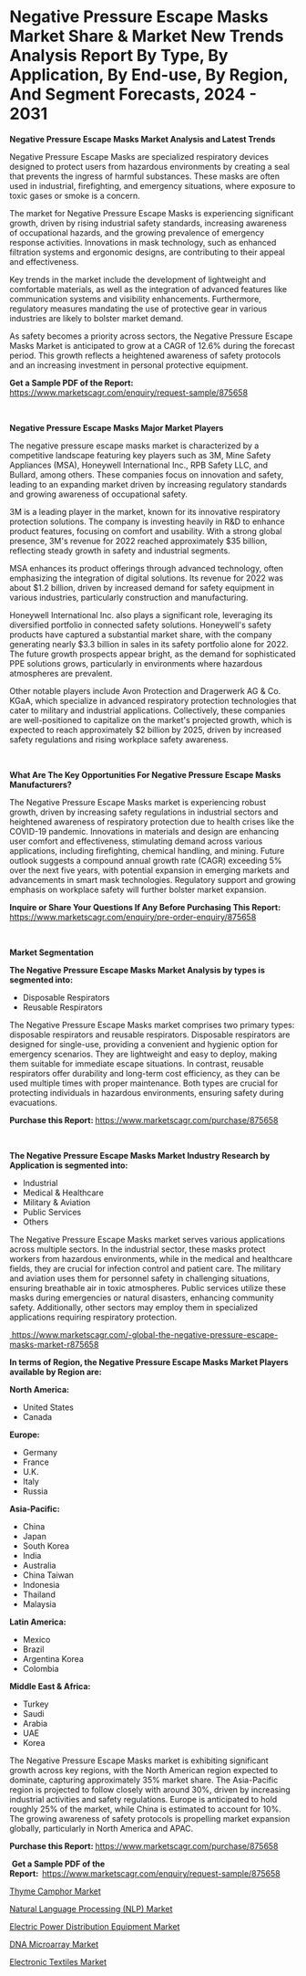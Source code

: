 <p><h1>Negative Pressure Escape Masks Market Share & Market New Trends Analysis Report By Type, By Application, By End-use, By Region, And Segment Forecasts, 2024 - 2031</h1></p><p><strong>Negative Pressure Escape Masks Market Analysis and Latest Trends</strong></p>
<p><p>Negative Pressure Escape Masks are specialized respiratory devices designed to protect users from hazardous environments by creating a seal that prevents the ingress of harmful substances. These masks are often used in industrial, firefighting, and emergency situations, where exposure to toxic gases or smoke is a concern. </p><p>The market for Negative Pressure Escape Masks is experiencing significant growth, driven by rising industrial safety standards, increasing awareness of occupational hazards, and the growing prevalence of emergency response activities. Innovations in mask technology, such as enhanced filtration systems and ergonomic designs, are contributing to their appeal and effectiveness.</p><p>Key trends in the market include the development of lightweight and comfortable materials, as well as the integration of advanced features like communication systems and visibility enhancements. Furthermore, regulatory measures mandating the use of protective gear in various industries are likely to bolster market demand.</p><p>As safety becomes a priority across sectors, the Negative Pressure Escape Masks Market is anticipated to grow at a CAGR of 12.6% during the forecast period. This growth reflects a heightened awareness of safety protocols and an increasing investment in personal protective equipment.</p></p>
<p><strong>Get a Sample PDF of the Report:&nbsp;</strong> <a href="https://www.marketscagr.com/enquiry/request-sample/875658">https://www.marketscagr.com/enquiry/request-sample/875658</a></p>
<p>&nbsp;</p>
<p><strong>Negative Pressure Escape Masks Major Market Players</strong></p>
<p><p>The negative pressure escape masks market is characterized by a competitive landscape featuring key players such as 3M, Mine Safety Appliances (MSA), Honeywell International Inc., RPB Safety LLC, and Bullard, among others. These companies focus on innovation and safety, leading to an expanding market driven by increasing regulatory standards and growing awareness of occupational safety.</p><p>3M is a leading player in the market, known for its innovative respiratory protection solutions. The company is investing heavily in R&D to enhance product features, focusing on comfort and usability. With a strong global presence, 3M's revenue for 2022 reached approximately $35 billion, reflecting steady growth in safety and industrial segments.</p><p>MSA enhances its product offerings through advanced technology, often emphasizing the integration of digital solutions. Its revenue for 2022 was about $1.2 billion, driven by increased demand for safety equipment in various industries, particularly construction and manufacturing.</p><p>Honeywell International Inc. also plays a significant role, leveraging its diversified portfolio in connected safety solutions. Honeywell's safety products have captured a substantial market share, with the company generating nearly $3.3 billion in sales in its safety portfolio alone for 2022. The future growth prospects appear bright, as the demand for sophisticated PPE solutions grows, particularly in environments where hazardous atmospheres are prevalent.</p><p>Other notable players include Avon Protection and Dragerwerk AG & Co. KGaA, which specialize in advanced respiratory protection technologies that cater to military and industrial applications. Collectively, these companies are well-positioned to capitalize on the market's projected growth, which is expected to reach approximately $2 billion by 2025, driven by increased safety regulations and rising workplace safety awareness.</p></p>
<p>&nbsp;</p>
<p><strong>What Are The Key Opportunities For Negative Pressure Escape Masks Manufacturers?</strong></p>
<p><p>The Negative Pressure Escape Masks market is experiencing robust growth, driven by increasing safety regulations in industrial sectors and heightened awareness of respiratory protection due to health crises like the COVID-19 pandemic. Innovations in materials and design are enhancing user comfort and effectiveness, stimulating demand across various applications, including firefighting, chemical handling, and mining. Future outlook suggests a compound annual growth rate (CAGR) exceeding 5% over the next five years, with potential expansion in emerging markets and advancements in smart mask technologies. Regulatory support and growing emphasis on workplace safety will further bolster market expansion.</p></p>
<p><strong>Inquire or Share Your Questions If Any Before Purchasing This Report:</strong> <a href="https://www.marketscagr.com/enquiry/pre-order-enquiry/875658">https://www.marketscagr.com/enquiry/pre-order-enquiry/875658</a></p>
<p>&nbsp;</p>
<p><strong>Market Segmentation</strong></p>
<p><strong>The Negative Pressure Escape Masks Market Analysis by types is segmented into:</strong></p>
<p><ul><li>Disposable Respirators</li><li>Reusable Respirators</li></ul></p>
<p><p>The Negative Pressure Escape Masks market comprises two primary types: disposable respirators and reusable respirators. Disposable respirators are designed for single-use, providing a convenient and hygienic option for emergency scenarios. They are lightweight and easy to deploy, making them suitable for immediate escape situations. In contrast, reusable respirators offer durability and long-term cost efficiency, as they can be used multiple times with proper maintenance. Both types are crucial for protecting individuals in hazardous environments, ensuring safety during evacuations.</p></p>
<p><strong>Purchase this Report:&nbsp;</strong><a href="https://www.marketscagr.com/purchase/875658">https://www.marketscagr.com/purchase/875658</a></p>
<p>&nbsp;</p>
<p><strong>The Negative Pressure Escape Masks Market Industry Research by Application is segmented into:</strong></p>
<p><ul><li>Industrial</li><li>Medical & Healthcare</li><li>Military & Aviation</li><li>Public Services</li><li>Others</li></ul></p>
<p><p>The Negative Pressure Escape Masks market serves various applications across multiple sectors. In the industrial sector, these masks protect workers from hazardous environments, while in the medical and healthcare fields, they are crucial for infection control and patient care. The military and aviation uses them for personnel safety in challenging situations, ensuring breathable air in toxic atmospheres. Public services utilize these masks during emergencies or natural disasters, enhancing community safety. Additionally, other sectors may employ them in specialized applications requiring respiratory protection.</p></p>
<p><a href="https://www.marketscagr.com/-global-the-negative-pressure-escape-masks-market-r875658">&nbsp;https://www.marketscagr.com/-global-the-negative-pressure-escape-masks-market-r875658</a></p>
<p><strong>In terms of Region, the Negative Pressure Escape Masks Market Players available by Region are:</strong></p>
<p>
    <p> <strong> North America: </strong>
        <ul>
            <li>United States</li>
            <li>Canada</li>
        </ul>
        </p> 
    <p> <strong> Europe: </strong>
        <ul>
            <li>Germany</li>
            <li>France</li>
            <li>U.K.</li>
            <li>Italy</li>
            <li>Russia</li>
        </ul>
        </p> 
    <p> <strong> Asia-Pacific: </strong>
        <ul>
            <li>China</li>
            <li>Japan</li>
            <li>South Korea</li>
            <li>India</li>
            <li>Australia</li>
            <li>China Taiwan</li>
            <li>Indonesia</li>
            <li>Thailand</li>
            <li>Malaysia</li>
        </ul>
        </p> 
    <p> <strong> Latin America: </strong>
        <ul>
            <li>Mexico</li>
            <li>Brazil</li>
            <li>Argentina Korea</li>
            <li>Colombia</li>
        </ul>
        </p> 
    <p> <strong> Middle East & Africa: </strong>
        <ul>
            <li>Turkey</li>
            <li>Saudi</li>
            <li>Arabia</li>
            <li>UAE</li>
            <li>Korea</li>
        </ul>
    </p>
    </p>
<p><p>The Negative Pressure Escape Masks market is exhibiting significant growth across key regions, with the North American region expected to dominate, capturing approximately 35% market share. The Asia-Pacific region is projected to follow closely with around 30%, driven by increasing industrial activities and safety regulations. Europe is anticipated to hold roughly 25% of the market, while China is estimated to account for 10%. The growing awareness of safety protocols is propelling market expansion globally, particularly in North America and APAC.</p></p>
<p><strong>Purchase this Report: </strong><a href="https://www.marketscagr.com/purchase/875658">https://www.marketscagr.com/purchase/875658</a></p>
<p>&nbsp;<strong>Get a Sample PDF of the Report:&nbsp;&nbsp;</strong><a href="https://www.marketscagr.com/enquiry/request-sample/875658">https://www.marketscagr.com/enquiry/request-sample/875658</a></p>
<p><strong></strong></p>
<p><p><a href="https://issuu.com/reportprime-2/docs/thyme-camphor-market-size-2030.pptx_c0e6188e887e61">Thyme Camphor Market</a></p><p><a href="https://github.com/indrystar/Market-Research-Report-List-4/blob/main/natural-language-processing-nlp-market.md">Natural Language Processing (NLP) Market</a></p><p><a href="https://www.linkedin.com/pulse/global-electric-power-distribution-equipment-market-share-growth-nzite?trackingId=u%2FpV41LkQHGM%2FYEBBQecIw%3D%3D">Electric Power Distribution Equipment Market</a></p><p><a href="https://www.linkedin.com/pulse/what-innovations-shaping-dna-microarray-market-application-types-rgsvc?trackingId=0wE3EcIbSnaD8Btvv3b2wg%3D%3D">DNA Microarray Market</a></p><p><a href="https://medium.com/@raap8632472024/this-report-aims-to-deliver-an-in-depth-analysis-of-the-global-electronic-textiles-market-offering-fdc066a4bd69">Electronic Textiles Market</a></p></p>
